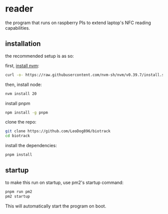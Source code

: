 # reader

the program that runs on raspberry PIs to extend laptop's NFC reading capabilities.

## installation

the recommended setup is as so:

first, [install nvm](https://github.com/nvm-sh/nvm?tab=readme-ov-file#install--update-script):

```sh
curl -o- https://raw.githubusercontent.com/nvm-sh/nvm/v0.39.7/install.sh | bash
```

then, install node:

```sh
nvm install 20
```

install pnpm

```sh
npm install -g pnpm
```

clone the repo:

```sh
git clone https://github.com/LeoDog896/biotrack
cd biotrack
```

install the dependencies:

```sh
pnpm install
```

## startup

to make this run on startup, use pm2's startup command:

```sh
pnpm run pm2
pm2 startup
```

This will automatically start the program on boot.
